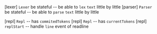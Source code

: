 [lexer] `Lexer` be stateful -- be able to `lex` `text` little by little
[parser] `Parser` be stateful -- be able to `parse` `text` little by little

[repl] `Repl` -- has `commitedTokens`
[repl] `Repl` -- has `currentTokens`
[repl] `replStart` -- handle `line` event of readline
